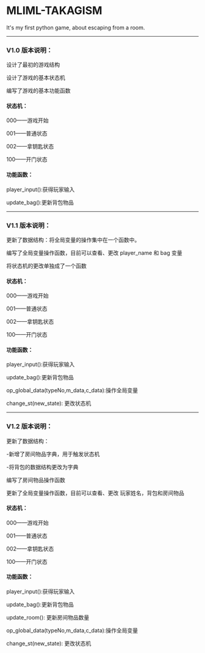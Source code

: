 # MLIML-TAKAGISM
It's my first python game, about escaping from a room.

---

### V1.0 版本说明：

设计了最初的游戏结构

设计了游戏的基本状态机

编写了游戏的基本功能函数

#### 状态机：

000——游戏开始

001——普通状态

002——拿钥匙状态

100——开门状态

#### 功能函数：

player_input():获得玩家输入

update_bag():更新背包物品

---

### V1.1 版本说明：

更新了数据结构：将全局变量的操作集中在一个函数中。

编写了全局变量操作函数，目前可以查看、更改 player_name 和 bag 变量

将状态机的更改单独成了一个函数

#### 状态机：

000——游戏开始

001——普通状态

002——拿钥匙状态

100——开门状态

#### 功能函数：

player_input():获得玩家输入

update_bag():更新背包物品

op_global_data(typeNo,m_data,c_data):操作全局变量

change_st(new_state): 更改状态机

---

### V1.2 版本说明：

更新了数据结构：

-新增了房间物品字典，用于触发状态机

-将背包的数据结构更改为字典

编写了房间物品操作函数

更新了全局变量操作函数，目前可以查看、更改 玩家姓名，背包和房间物品

#### 状态机：

000——游戏开始

001——普通状态

002——拿钥匙状态

100——开门状态

#### 功能函数：

player_input():获得玩家输入

update_bag():更新背包物品

update_room(): 更新房间物品数量

op_global_data(typeNo,m_data,c_data):操作全局变量

change_st(new_state): 更改状态机
